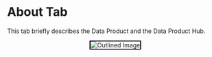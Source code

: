 # About Tab

This tab briefly describes the Data Product and the Data Product Hub.

<center>
  <div style="text-align: center;">
    <img src="/interfaces/data_product_hub/Untitled%20(29).png" alt="Outlined Image" style="border:2px solid black;">
  </div>
</center>
